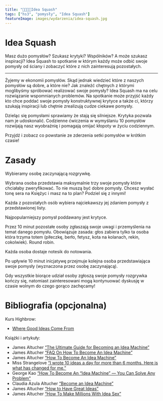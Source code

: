 ```yaml
---
title: "🤔💭💡🎾Idea Squash"
tags: ["hs3", "pomysły", "Idea Squash"]
featureImage: images/wydarzenia/idea-squash.jpg
---
```


# Idea Squash

Masz dużo pomysłów? Szukasz krytyki? Wspólników? A może szukasz inspiracji? Idea Squash to spotkanie w którym każdy może odbić swoje pomysły od ściany i zobaczyć które z nich zainteresują pozostałych.

---

Żyjemy w ekonomii pomysłów. Skąd jednak wiedzieć które z naszych pomysłów są dobre, a które nie? Jak znaleźć chętnych z którymi moglibyśmy spróbować realizować swoje pomysły? Idea Squash ma na celu rozwiązanie wspomnianych problemów. Na spotkanie może przyjść każdy kto chce poddać swoje pomysły konstruktywnej krytyce a także ci, którzy szukają inspiracji lub chętnie zrealizują cudze ciekawe pomysły.

Dzieląc się pomysłami sprawiamy że stają się silniejsze. Krytyka pozwala nam je udoskonalić. Codzienne ćwiczenia w wymyślaniu 10 pomysłów rozwijają nasz wyobraźnię i pomagają omijać kłopoty w życiu codziennym.

Przyjdź i zobacz co powstanie ze zderzenia setki pomysłów w krótkim czasie!

# Zasady

Wybieramy osobę zaczynającą rozgrywkę.

Wybrana osoba przedstawia maksymalnie trzy swoje pomysły które chciałaby zweryfikować. To nie muszą być dobre pomysły. Chcesz wysłać tonę sera na Księżyc i masz na to plan? Podziel się z innymi!

Każda z pozostałych osób wybiera najciekawszy jej zdaniem pomysły z przedstawionej listy.

Najpopularniejszy pomysł poddawany jest krytyce.

Przez 10 minut pozostałe osoby zgłaszają swoje uwagi i przemyślenia na temat danego pomysłu. Obowiązuje zasada: głos zabiera tylko ta osoba która trzyma totem (piłeczkę, berło, fetysz, kota na kolanach, rekin, cokolwiek). Round robin.

Każda osoba dostaje notesik do notowania.

Po upływie 10 minut inicjatywę przejmuje kolejna osoba przedstawiająca swoje pomysły (wyznaczona przez osobę zaczynającą).

Gdy wszystkie biorące udział osoby zgłoszą swoje pomysły rozgrywka kończy się, natomiast zainteresowani mogą kontynuować dyskusję w czasie wolnym do czego gorąco zachęcamy!

# Bibliografia (opcjonalna)

Kurs Highbrow:

- [Where Good Ideas Come From](https://gohighbrow.com/portfolio/where-good-ideas-come-from/)

Książki i artykuły:

- James Altucher [“The Ultimate Guide for Becoming an Idea Machine”](https://jamesaltucher.com/2014/05/the-ultimate-guide-for-becoming-an-idea-machine/)
- James Altucher [“FAQ On How To Become An Idea Machine”](https://jamesaltucher.com/2015/01/faq-on-how-to-become-an-idea-machine/)
- James Altucher [“How To Become An Idea Machine”](https://jamesaltucher.com/2012/10/how-to-become-an-idea-machine/)
- Miss Strangelove [“I wrote 10 ideas a day for more than 6 months. Here is what has changed for me.”](https://byrslf.co/i-wrote-10-ideas-a-day-for-more-than-6-months-here-is-what-has-changed-for-me-giveaway-d1f747502c03)
- George Kao [“How To Become An “Idea Machine” — You Can Solve Any Problem"](https://medium.com/@georgekao/how-to-become-an-idea-machine-that-can-solve-any-problem-9f0486a160b2)
- Claudia Azula Altucher [“Become an Idea Machine”](https://www.goodreads.com/book/show/24416709-become-an-idea-machine)
- James Altucher [“How to Have Great Ideas”](https://jamesaltucher.com/2012/04/how-to-have-great-ideas/%20James%20Altucher)
- James Altucher [“How To Make Millions With Idea Sex”](https://jamesaltucher.com/2015/10/how-to-make-millions-with-idea-sex/)